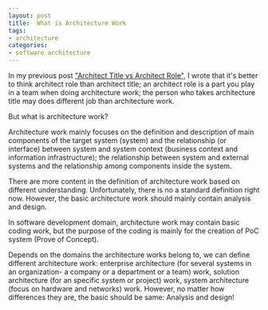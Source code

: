 ```yaml
---
layout: post
title:  What is Architecture Work
tags: 
- architecture
categories:
- software architecture
---
```



In my previous post ["Architect Title vs Architect Role"](http://kunxuj.github.io/architect-title-vs-role/), I wrote that  it's better to think architect role than architect title;  an architect role is a part you play in a team when doing architecture work; the person who takes architecture title may does different job than architecture work.

But what is architecture work? 

Architecture work mainly focuses on the definition and description of main components of the target system (system) and the relationship (or interface) between system and system context (business context and information infrastructure); the relationship between system and external systems and the relationship among components inside the system.  

There are more content in the definition of architecture work based on different understanding. Unfortunately, there is no a standard definition right now. However, the basic architecture work should mainly contain analysis and design. 

In software development domain, architecture work may contain basic coding work, but the purpose of the coding is mainly for the creation of PoC system (Prove of Concept). 

Depends on the domains the architecture works belong to, we can define different architecture work: enterprise architecture (for several systems in an organization- a company or a department or a team) work, solution architecture (for an specific system or project)  work, system architecture (focus on hardware and networks) work. However, no matter how differences they are, the basic should be same: Analysis and design! 





  


